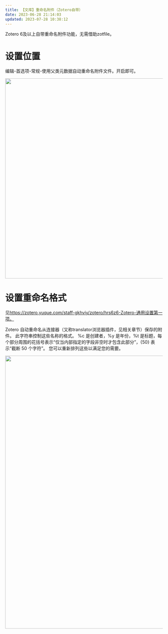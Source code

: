 ```yaml
---
title: 【文库】重命名附件（Zotero自带）
date: 2023-06-28 21:14:03
updated: 2023-07-28 10:38:12
---
```



Zotero 6及以上自带重命名附件功能，无需借助zotfile。

# 设置位置

编辑-首选项-常规-使用父类元数据自动重命名附件文件。开启即可。

<img src="https://cdn.nlark.com/yuque/0/2022/png/32594373/1668144432544-9e959f81-978d-4c8c-9fbd-2f3e12237a3a.png" width="638" id="ua5b00a59" class="ne-image">

# 设置重命名格式

见<https://zotero.yuque.com/staff-gkhviy/zotero/hrs6z6-Zotero-通用设置第一项。>

Zotero 自动重命名从连接器（又称translator浏览器插件，见相关章节）保存的附件。 此字符串控制这些名称的格式。 %c 是创建者，%y 是年份，%t 是标题，每个部分周围的花括号表示“仅当内部指定的字段非空时才包含此部分”，{50} 表示“截断 50 个字符”。 您可以重新排列这些以满足您的需要。

<img src="https://cdn.nlark.com/yuque/0/2022/png/32594373/1668144751980-e2972c3d-2f14-43ef-b61a-72a4d1eeee98.png" width="870" id="u7f1e3447" class="ne-image">
